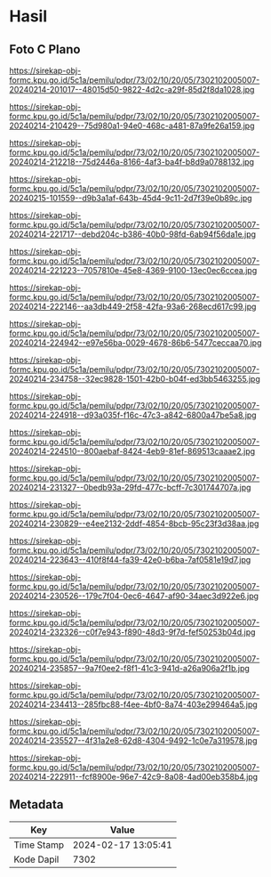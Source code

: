 # Hasil

## Foto C Plano

https://sirekap-obj-formc.kpu.go.id/5c1a/pemilu/pdpr/73/02/10/20/05/7302102005007-20240214-201017--48015d50-9822-4d2c-a29f-85d2f8da1028.jpg

https://sirekap-obj-formc.kpu.go.id/5c1a/pemilu/pdpr/73/02/10/20/05/7302102005007-20240214-210429--75d980a1-94e0-468c-a481-87a9fe26a159.jpg

https://sirekap-obj-formc.kpu.go.id/5c1a/pemilu/pdpr/73/02/10/20/05/7302102005007-20240214-212218--75d2446a-8166-4af3-ba4f-b8d9a0788132.jpg

https://sirekap-obj-formc.kpu.go.id/5c1a/pemilu/pdpr/73/02/10/20/05/7302102005007-20240215-101559--d9b3a1af-643b-45d4-9c11-2d7f39e0b89c.jpg

https://sirekap-obj-formc.kpu.go.id/5c1a/pemilu/pdpr/73/02/10/20/05/7302102005007-20240214-221717--debd204c-b386-40b0-98fd-6ab94f56da1e.jpg

https://sirekap-obj-formc.kpu.go.id/5c1a/pemilu/pdpr/73/02/10/20/05/7302102005007-20240214-221223--7057810e-45e8-4369-9100-13ec0ec6ccea.jpg

https://sirekap-obj-formc.kpu.go.id/5c1a/pemilu/pdpr/73/02/10/20/05/7302102005007-20240214-222146--aa3db449-2f58-42fa-93a6-268ecd617c99.jpg

https://sirekap-obj-formc.kpu.go.id/5c1a/pemilu/pdpr/73/02/10/20/05/7302102005007-20240214-224942--e97e56ba-0029-4678-86b6-5477ceccaa70.jpg

https://sirekap-obj-formc.kpu.go.id/5c1a/pemilu/pdpr/73/02/10/20/05/7302102005007-20240214-234758--32ec9828-1501-42b0-b04f-ed3bb5463255.jpg

https://sirekap-obj-formc.kpu.go.id/5c1a/pemilu/pdpr/73/02/10/20/05/7302102005007-20240214-224918--d93a035f-f16c-47c3-a842-6800a47be5a8.jpg

https://sirekap-obj-formc.kpu.go.id/5c1a/pemilu/pdpr/73/02/10/20/05/7302102005007-20240214-224510--800aebaf-8424-4eb9-81ef-869513caaae2.jpg

https://sirekap-obj-formc.kpu.go.id/5c1a/pemilu/pdpr/73/02/10/20/05/7302102005007-20240214-231327--0bedb93a-29fd-477c-bcff-7c301744707a.jpg

https://sirekap-obj-formc.kpu.go.id/5c1a/pemilu/pdpr/73/02/10/20/05/7302102005007-20240214-230829--e4ee2132-2ddf-4854-8bcb-95c23f3d38aa.jpg

https://sirekap-obj-formc.kpu.go.id/5c1a/pemilu/pdpr/73/02/10/20/05/7302102005007-20240214-223643--410f8f44-fa39-42e0-b6ba-7af0581e19d7.jpg

https://sirekap-obj-formc.kpu.go.id/5c1a/pemilu/pdpr/73/02/10/20/05/7302102005007-20240214-230526--179c7f04-0ec6-4647-af90-34aec3d922e6.jpg

https://sirekap-obj-formc.kpu.go.id/5c1a/pemilu/pdpr/73/02/10/20/05/7302102005007-20240214-232326--c0f7e943-f890-48d3-9f7d-fef50253b04d.jpg

https://sirekap-obj-formc.kpu.go.id/5c1a/pemilu/pdpr/73/02/10/20/05/7302102005007-20240214-235857--9a7f0ee2-f8f1-41c3-941d-a26a906a2f1b.jpg

https://sirekap-obj-formc.kpu.go.id/5c1a/pemilu/pdpr/73/02/10/20/05/7302102005007-20240214-234413--285fbc88-f4ee-4bf0-8a74-403e299464a5.jpg

https://sirekap-obj-formc.kpu.go.id/5c1a/pemilu/pdpr/73/02/10/20/05/7302102005007-20240214-235527--4f31a2e8-62d8-4304-9492-1c0e7a319578.jpg

https://sirekap-obj-formc.kpu.go.id/5c1a/pemilu/pdpr/73/02/10/20/05/7302102005007-20240214-222911--fcf8900e-96e7-42c9-8a08-4ad00eb358b4.jpg


## Metadata

| Key        | Value               |
| ---------- | ------------------- |
| Time Stamp | 2024-02-17 13:05:41 |
| Kode Dapil | 7302                |



